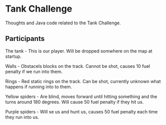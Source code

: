 # Tank Challenge
Thoughts and Java code related to the Tank Challenge.

## Participants
The tank - This is our player. Will be dropped somwhere on the map at startup.

Walls - Obstacels blocks on the track. Cannot be shot, causes 10 fuel penalty if we run into them.

Rings - Red static rings on the track. Can be shot, currently unknown what happens if running into to them.

Yellow spiders - Are blind, moves forward until hitting something and the turns around 180 degrees. Will cause 50 fuel penalty if they hit us.

Purple spiders - Will se us and hunt us, causes 50 fuel penalty each time they run into us.
